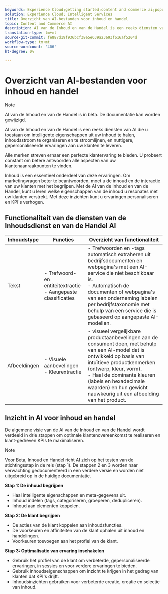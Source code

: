 ```yaml
---
keywords: Experience Cloud;getting started;content and commerce ai;popular topics;Intelligent Services;ccai
solution: Experience Cloud; Intelligent Services
title: Overzicht van AI-bestanden voor inhoud en handel
topic: Content and Commerce AI
description: AI van de Inhoud en van de Handel is een reeks diensten van AI die u toestaat om intelligente eigenschappen uit uw inhoud te halen, inhoudsstroom te organiseren, te stroomlijnen, en nuttigere, gepersonaliseerde ervaringen aan uw klanten te leveren.
translation-type: tm+mt
source-git-commit: fe887d19f936bcf38e5e639a23693f616af5204d
workflow-type: tm+mt
source-wordcount: '406'
ht-degree: 0%

---
```



# Overzicht van AI-bestanden voor inhoud en handel

>[!NOTE]
>
>AI van de Inhoud en van de Handel is in bèta. De documentatie kan worden gewijzigd.

AI van de Inhoud en van de Handel is een reeks diensten van AI die u toestaan om intelligente eigenschappen uit uw inhoud te halen, inhoudsstroom te organiseren en te stroomlijnen, en nuttigere, gepersonaliseerde ervaringen aan uw klanten te leveren.

Alle merken streven ernaar een perfecte klantervaring te bieden. U probeert constant om betere antwoorden alle aspecten van uw klantenaanraakpunten te vinden.

Inhoud is een essentieel onderdeel van deze ervaringen. Om marketingvragen beter te beantwoorden, moet u de inhoud en de interactie van uw klanten met het begrijpen. Met de AI van de Inhoud en van de Handel, kunt u leren welke eigenschappen van de inhoud u resonates met uw klanten verstrekt. Met deze inzichten kunt u ervaringen personaliseren en KPI&#39;s verhogen.

## Functionaliteit van de diensten van de Inhoudsdienst en van de Handel AI

| Inhoudstype | Functies | Overzicht van functionaliteit |
| --- | --- | --- |
| Tekst | - Trefwoord- en entiteitextractie <br>- Aangepaste classificaties | - Trefwoorden en -tags automatisch extraheren uit bedrijfsdocumenten en webpagina&#39;s met een AI-service die niet beschikbaar is. <br> - Automatisch de documenten of webpagina&#39;s van een onderneming labelen per bedrijfstaxonomie met behulp van een service die is gebaseerd op aangepaste AI-modellen. |
| Afbeeldingen | - Visuele aanbevelingen <br> - Kleurextractie | - visueel vergelijkbare productaanbevelingen aan de consument doen, met behulp van een AI-model dat is ontwikkeld op basis van intuïtieve productkenmerken (ontwerp, kleur, vorm). <br> - Haal de dominante kleuren (labels en hexadecimale waarden) en hun gewicht nauwkeurig uit een afbeelding van het product. |

## Inzicht in AI voor inhoud en handel

De algemene visie van de AI van de Inhoud en van de Handel wordt verdeeld in drie stappen om optimale klantenovereenkomst te realiseren en klant-gedreven KPIs te maximaliseren.

>[!NOTE]
>
>Voor Beta, Inhoud en Handel richt AI zich op het testen van de stichtingsstap in de reis (stap 1). De stappen 2 en 3 worden naar verwachting gedocumenteerd in een verdere versie en worden niet uitgebreid op in de huidige documentatie.

**Stap 1: De inhoud begrijpen**
- Haal intelligente eigenschappen en meta-gegevens uit.
- Inhoud indelen (tags, categoriseren, groeperen, dedupliceren).
- Inhoud aan elementen koppelen.

**Stap 2: De klant begrijpen**
- De acties van de klant koppelen aan inhoudsfuncties.
- De voorkeuren en affiniteiten van de klant ophalen uit inhoud en handelingen.
- Voorkeuren toevoegen aan het profiel van de klant.

**Stap 3: Optimalisatie van ervaring inschakelen**
- Gebruik het profiel van de klant om verbeterde, gepersonaliseerde ervaringen, in sessies en voor verdere ervaringen te bieden.
- Gebruik inhoudseigenschappen om inzicht te krijgen in het gedrag van klanten dat KPI&#39;s drijft.
- Inhoudsinzichten gebruiken voor verbeterde creatie, creatie en selectie van inhoud.

